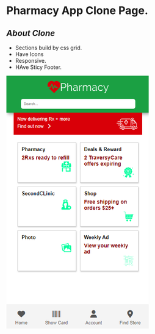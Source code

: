 # Pharmacy App Clone Page.

## _About Clone_
- Sections build by css grid.
- Have Icons
- Responsive.
- HAve Sticy Footer.

![N](/mobile-app-learning/images/Screenshot%202023-01-19%20133429.png)